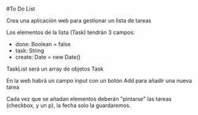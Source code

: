 #To Do List

Crea una aplicación web para gestionar un lista de tareas

Los elementos de la lista (Task) tendrán 3 campos:
- done: Boolean = false
- task: String
- create: Date = new Date()

TaskList será un array de objetos Task

En la web habrá un campo input con un botón Add para añadir una nueva tarea

Cada vez que se añadan elementos deberán "pintarse" las tareas (checkbox, y un p), la fecha solo la guardaremos.
